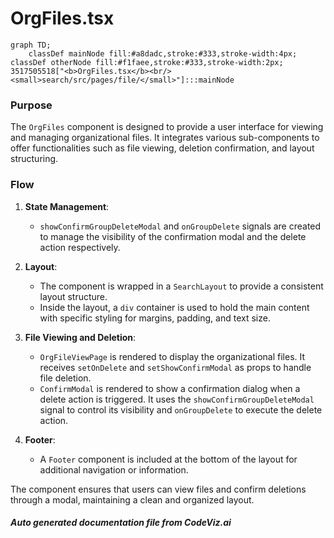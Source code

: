 # OrgFiles.tsx

```mermaid
graph TD;
    classDef mainNode fill:#a8dadc,stroke:#333,stroke-width:4px;
classDef otherNode fill:#f1faee,stroke:#333,stroke-width:2px;
3517505518["<b>OrgFiles.tsx</b><br/><small>search/src/pages/file/</small>"]:::mainNode

```
### Purpose
The `OrgFiles` component is designed to provide a user interface for viewing and managing organizational files. It integrates various sub-components to offer functionalities such as file viewing, deletion confirmation, and layout structuring.

### Flow
1. **State Management**: 
   - `showConfirmGroupDeleteModal` and `onGroupDelete` signals are created to manage the visibility of the confirmation modal and the delete action respectively.

2. **Layout**:
   - The component is wrapped in a `SearchLayout` to provide a consistent layout structure.
   - Inside the layout, a `div` container is used to hold the main content with specific styling for margins, padding, and text size.

3. **File Viewing and Deletion**:
   - `OrgFileViewPage` is rendered to display the organizational files. It receives `setOnDelete` and `setShowConfirmModal` as props to handle file deletion.
   - `ConfirmModal` is rendered to show a confirmation dialog when a delete action is triggered. It uses the `showConfirmGroupDeleteModal` signal to control its visibility and `onGroupDelete` to execute the delete action.

4. **Footer**:
   - A `Footer` component is included at the bottom of the layout for additional navigation or information.

The component ensures that users can view files and confirm deletions through a modal, maintaining a clean and organized layout.

##### Auto generated documentation file from CodeViz.ai

